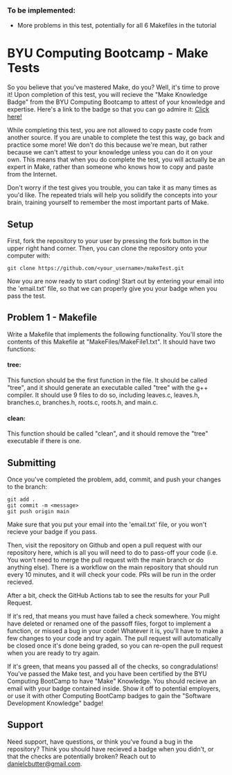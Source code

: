 ### To be implemented:
- More problems in this test, potentially for all 6 Makefiles in the tutorial

# BYU Computing Bootcamp - Make Tests

So you believe that you've mastered Make, do you? Well, it's time to prove it! Upon completion of this test, you will recieve
the "Make Knowledge Badge" from the BYU Computing Bootcamp to attest of your knowledge and expertise. Here's a link to the badge so that you can go admire it: [Click here!](https://badgr.com/public/badges/opPKYN_pQFi6UWl1Q_aT5Q)

While completing this test, you are not allowed to copy paste code from another source. If you are unable to complete the test this way, go back and practice some more! We don't do this because we're mean, but rather because we can't attest to your knowledge unless you can do it on your own. This means that when you do complete the test, you will actually be an expert in Make, rather than someone who knows how to copy and paste from the Internet.

Don't worry if the test gives you trouble, you can take it as many times as you'd like. The repeated trials will help you solidify the concepts into your brain, training yourself to remember the most important parts of Make.

## Setup

First, fork the repository to your user by pressing the fork button in the upper right hand corner. Then, you can clone the repository onto your computer with:
```
git clone https://github.com/<your_username>/makeTest.git
```
Now you are now ready to start coding!
Start out by entering your email into the 'email.txt' file, so that we can properly give you your badge when you pass the test.

## Problem 1 - Makefile

Write a Makefile that implements the following functionality. You'll store the contents of this Makefile at "MakeFiles/MakeFile1.txt". It should have two functions:

#### tree:
This function should be the first function in the file. It should be called "tree", and it should generate an executable called "tree" with the g++ compiler. It should use 9 files to do so, including leaves.c, leaves.h, branches.c, branches.h, roots.c, roots.h, and main.c.

#### clean:
This function should be called "clean", and it should remove the "tree" executable if there is one.

## Submitting

Once you've completed the problem, add, commit, and push your changes to the branch:
```
git add .
git commit -m <message>
git push origin main
```
Make sure that you put your email into the 'email.txt' file, or you won't recieve your badge if you pass.

Then, visit the repository on Github and open a pull request with our repository here,
which is all you will need to do to pass-off your code (i.e. You won't need to merge 
the pull request with the main branch or do anything else). There is a workflow on the main
repository that should run every 10 minutes, and it will check your code. PRs will be run in the
order recieved.

After a bit, check the GitHub Actions tab to see the results for your Pull Request.

If it's red, that means you must have failed a check somewhere. You might have deleted or renamed one of the passoff files, forgot
to implement a function, or missed a bug in your code! Whatever it is, you'll have to make a few changes to your code and try again.
The pull request will automatically be closed once it's done being graded, so you can re-open the pull request when you are ready
to try again.

If it's green, that means you passed all of the checks, so congradulations! You've passed the Make test, and you have been certified
by the BYU Computing BootCamp to have "Make" Knowledge. You should recieve an email with your badge contained inside.
Show it off to potential employers, or use it with other Computing BootCamp badges to gain the "Software Development Knowledge"
badge!

## Support

Need support, have questions, or think you've found a bug in the repository? Think you should have recieved a badge when
you didn't, or that the checks are potentially broken? Reach out to danielcbutter@gmail.com.
